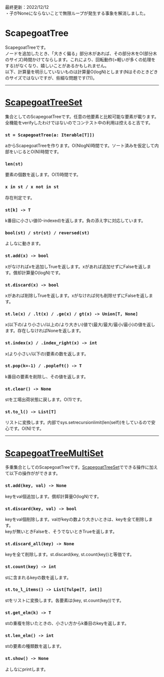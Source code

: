 最終更新：2022/12/12  
・子がNoneにならないことで無限ループが発生する事象を解消しました。

# ScapegoatTree
ScapegoatTreeです。  
ノードを追加したとき、「大きく偏る」部分木があれば、その部分木をO(部分木のサイズ)時間かけてならします。これにより、回転動作(=軽いが多くの処理をする)がなくなり、嬉しいことがあるかもしれません。  
以下、計算量を明示していないものは計算量O(logN)とします(Nはそのときどきのサイズではないですが、些細な問題です(?))。

_____
# [ScapegoatTreeSet](https://github.com/titanium-22/Library/blob/main/BST/ScapegoatTree/ScapegoatTreeSet.py)
集合としてのScapegoatTreeです。任意の他要素と比較可能な要素が載ります。  
全機能をverifyしたわけではないのでコンテスト中の利用は控えると吉です。

### ```st = ScapegoatTree(a: Iterable[T]])```
aからScapegoatTreeを作ります。O(NlogN)時間です。ソート済みを仮定して内部をいじるとO(N)時間です。

### ```len(st)```
要素の個数を返します。O(1)時間です。

### ```x in st / x not in st```
存在判定です。

### ```st[k] -> T```
k番目に小さい値(0-indexed)を返します。負の添え字に対応しています。

### ```bool(st) / str(st) / reversed(st)```
よしなに動きます。

### ```st.add(x) -> bool```
xがなければxを追加しTrueを返します。xがあれば追加せずにFalseを返します。償却計算量O(logN)です。

### ```st.discard(x) -> bool```
xがあれば削除しTrueを返します。xがなければ何も削除せずにFalseを返します。

### ```st.le(x) / .lt(x) / .ge(x) / gt(x) -> Union[T, None]```
x(以下の/より小さい/以上の/より大きい)値で(最大/最大/最小/最小)の値を返します。存在しなければNoneを返します。

### ```st.index(x) / .index_right(x) -> int```
x(より小さい/以下の)要素の数を返します。

### ```st.pop(k=-1) / .popleft() -> T```
k番目の要素を削除し、その値を返します。

### ```st.clear() -> None```
stを工場出荷状態に戻します。O(1)です。

### ```st.to_l() -> List[T]```
リストに変換します。内部でsys.setrecursionlimit(len(self))をしているので安心です。O(N)です。

_____
# [ScapegoatTreeMultiSet](https://github.com/titanium-22/Library/blob/main/BST/ScapegoatTree/ScapegoatTreeMultiSet.py)
多重集合としてのScapegoatTreeです。[ScapegoatTreeSet](https://github.com/titanium-22/Library/blob/main/BST/ScapegoatTree/ScapegoatTreeSet.py)でできる操作に加えて以下の操作がができます。  

### ```st.add(key, val) -> None```
keyをval個追加します。償却計算量O(logN)です。

### ```st.discard(key, val) -> bool```
keyをval個削除します。valがkeyの数より大きいときは、keyを全て削除します。  
keyが無いときFalseを、そうでないときTrueを返します。

### ```st.discard_all(key) -> None```
keyを全て削除します。st.discard(key, st.count(key))と等価です。

### ```st.count(key) -> int```
stに含まれるkeyの数を返します。

### ```st.to_l_items() -> List[Tulpe[T, int]]```
stをリストに変換します。各要素は(key, st.count(key))です。

### ```st.get_elm(k) -> T```
stの重複を除いたときの、小さい方からk番目のkeyを返します。

### ```st.len_elm() -> int```
stの要素の種類数を返します。

### ```st.show() -> None```
よしなにprintします。
